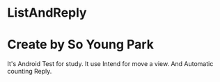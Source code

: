 # ListAndReply
# Create by So Young Park

It's Android Test for study.
It use Intend for move a view.
And Automatic counting Reply.
